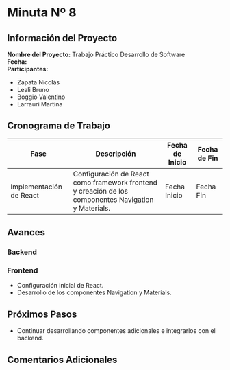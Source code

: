 # Minuta Nº 8


##  Información del Proyecto

**Nombre del Proyecto:** Trabajo Práctico Desarrollo de Software  
**Fecha:**     
**Participantes:**  
- Zapata Nicolás
- Leali Bruno
- Boggio Valentino
- Larrauri Martina

## Cronograma de Trabajo

| Fase                  | Descripción                                                               | Fecha de Inicio | Fecha de Fin   |
|-----------------------|---------------------------------------------------------------------------|-----------------|----------------|
| Implementación de React | Configuración de React como framework frontend y creación de los componentes Navigation y Materials.  | Fecha Inicio      | Fecha Fin      |

## Avances
### Backend

### Frontend
- Configuración inicial de React.
- Desarrollo de los componentes Navigation y Materials.

## Próximos Pasos
- Continuar desarrollando componentes adicionales e integrarlos con el backend.

##  Comentarios Adicionales